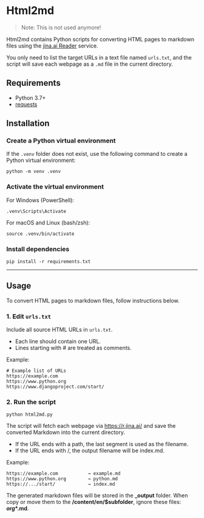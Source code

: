 # Html2md

> Note: This is not used anymore!

Html2md contains Python scripts for converting HTML pages to markdown files using the [jina.ai Reader](https://jina.ai/reader/) service.

You only need to list the target URLs in a text file named `urls.txt`, and the script will save each webpage as a `.md` file in the current directory.

## Requirements

- Python 3.7+
- [requests](https://pypi.org/project/requests/)

## Installation

### Create a Python virtual environment

If the `.venv` folder does not exist, use the following command to create a Python virtual environment:

```shell
python -m venv .venv
```

### Activate the virtual environment

For Windows (PowerShell):

```shell
.venv\Scripts\Activate
```

For macOS and Linux (bash/zsh):

```shell
source .venv/bin/activate
```

### Install dependencies

```shell
pip install -r requirements.txt
```

---

## Usage

To convert HTML pages to markdown files, follow instructions below.

### 1. Edit `urls.txt`

Include all source HTML URLs in `urls.txt`.

- Each line should contain one URL.
- Lines starting with # are treated as comments.

Example:

```text
# Example list of URLs
https://example.com
https://www.python.org
https://www.djangoproject.com/start/
```

### 2. Run the script

```shell
python html2md.py
```

The script will fetch each webpage via https://r.jina.ai/ and save the converted Markdown into the current directory.

- If the URL ends with a path, the last segment is used as the filename.
- If the URL ends with /, the output filename will be index.md.

Example:

```text
https://example.com           → example.md
https://www.python.org        → python.md
https://.../start/            → index.md
```

The generated markdown files will be stored in the **_output** folder. When copy or move them to the **/content/en/$subfolder**, ignore these files: **_org_*.md**.
